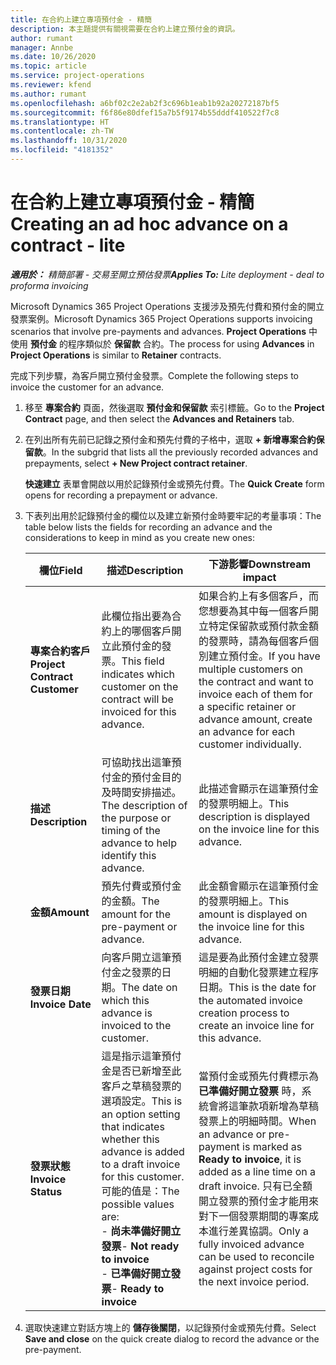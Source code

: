 ```yaml
---
title: 在合約上建立專項預付金 - 精簡
description: 本主題提供有關視需要在合約上建立預付金的資訊。
author: rumant
manager: Annbe
ms.date: 10/26/2020
ms.topic: article
ms.service: project-operations
ms.reviewer: kfend
ms.author: rumant
ms.openlocfilehash: a6bf02c2e2ab2f3c696b1eab1b92a20272187bf5
ms.sourcegitcommit: f6f86e80dfef15a7b5f9174b55dddf410522f7c8
ms.translationtype: HT
ms.contentlocale: zh-TW
ms.lasthandoff: 10/31/2020
ms.locfileid: "4181352"
---
```

# <a name="creating-an-ad-hoc-advance-on-a-contract---lite"></a><span data-ttu-id="7c775-103">在合約上建立專項預付金 - 精簡</span><span class="sxs-lookup"><span data-stu-id="7c775-103">Creating an ad hoc advance on a contract - lite</span></span>

<span data-ttu-id="7c775-104">_**適用於：** 精簡部署 - 交易至開立預估發票_</span><span class="sxs-lookup"><span data-stu-id="7c775-104">_**Applies To:** Lite deployment - deal to proforma invoicing_</span></span>

<span data-ttu-id="7c775-105">Microsoft Dynamics 365 Project Operations 支援涉及預先付費和預付金的開立發票案例。</span><span class="sxs-lookup"><span data-stu-id="7c775-105">Microsoft Dynamics 365 Project Operations supports invoicing scenarios that involve pre-payments and advances.</span></span> <span data-ttu-id="7c775-106">**Project Operations** 中使用 **預付金** 的程序類似於 **保留款** 合約。</span><span class="sxs-lookup"><span data-stu-id="7c775-106">The process for using **Advances** in **Project Operations** is similar to **Retainer** contracts.</span></span> 

<span data-ttu-id="7c775-107">完成下列步驟，為客戶開立預付金發票。</span><span class="sxs-lookup"><span data-stu-id="7c775-107">Complete the following steps to invoice the customer for an advance.</span></span>

1. <span data-ttu-id="7c775-108">移至 **專案合約** 頁面，然後選取 **預付金和保留款** 索引標籤。</span><span class="sxs-lookup"><span data-stu-id="7c775-108">Go to the **Project Contract** page, and then select the **Advances and Retainers** tab.</span></span>
2. <span data-ttu-id="7c775-109">在列出所有先前已記錄之預付金和預先付費的子格中，選取 **+ 新增專案合約保留款**。</span><span class="sxs-lookup"><span data-stu-id="7c775-109">In the subgrid that lists all the previously recorded advances and prepayments, select **+ New Project contract retainer**.</span></span> 

    <span data-ttu-id="7c775-110">**快速建立** 表單會開啟以用於記錄預付金或預先付費。</span><span class="sxs-lookup"><span data-stu-id="7c775-110">The **Quick Create** form opens for recording a prepayment or advance.</span></span>
    
3. <span data-ttu-id="7c775-111">下表列出用於記錄預付金的欄位以及建立新預付金時要牢記的考量事項：</span><span class="sxs-lookup"><span data-stu-id="7c775-111">The table below lists the fields for recording an advance and the considerations to keep in mind as you create new ones:</span></span>

    | <span data-ttu-id="7c775-112">欄位</span><span class="sxs-lookup"><span data-stu-id="7c775-112">Field</span></span> | <span data-ttu-id="7c775-113">描述</span><span class="sxs-lookup"><span data-stu-id="7c775-113">Description</span></span> | <span data-ttu-id="7c775-114">下游影響</span><span class="sxs-lookup"><span data-stu-id="7c775-114">Downstream impact</span></span> |
    | --- | --- | --- |
    | <span data-ttu-id="7c775-115">**專案合約客戶**</span><span class="sxs-lookup"><span data-stu-id="7c775-115">**Project Contract Customer**</span></span> | <span data-ttu-id="7c775-116">此欄位指出要為合約上的哪個客戶開立此預付金的發票。</span><span class="sxs-lookup"><span data-stu-id="7c775-116">This field indicates which customer on the contract will be invoiced for this advance.</span></span> | <span data-ttu-id="7c775-117">如果合約上有多個客戶，而您想要為其中每一個客戶開立特定保留款或預付款金額的發票時，請為每個客戶個別建立預付金。</span><span class="sxs-lookup"><span data-stu-id="7c775-117">If you have multiple customers on the contract and want to invoice each of them for a specific retainer or advance amount, create an advance for each customer individually.</span></span> |
    | <span data-ttu-id="7c775-118">**描述**</span><span class="sxs-lookup"><span data-stu-id="7c775-118">**Description**</span></span> | <span data-ttu-id="7c775-119">可協助找出這筆預付金的預付金目的及時間安排描述。</span><span class="sxs-lookup"><span data-stu-id="7c775-119">The description of the purpose or timing of the advance to help identify this advance.</span></span> | <span data-ttu-id="7c775-120">此描述會顯示在這筆預付金的發票明細上。</span><span class="sxs-lookup"><span data-stu-id="7c775-120">This description is displayed on the invoice line for this advance.</span></span> |
    | <span data-ttu-id="7c775-121">**金額**</span><span class="sxs-lookup"><span data-stu-id="7c775-121">**Amount**</span></span> | <span data-ttu-id="7c775-122">預先付費或預付金的金額。</span><span class="sxs-lookup"><span data-stu-id="7c775-122">The amount for the pre-payment or advance.</span></span> | <span data-ttu-id="7c775-123">此金額會顯示在這筆預付金的發票明細上。</span><span class="sxs-lookup"><span data-stu-id="7c775-123">This amount is displayed on the invoice line for this advance.</span></span> |
    | <span data-ttu-id="7c775-124">**發票日期**</span><span class="sxs-lookup"><span data-stu-id="7c775-124">**Invoice Date**</span></span> | <span data-ttu-id="7c775-125">向客戶開立這筆預付金之發票的日期。</span><span class="sxs-lookup"><span data-stu-id="7c775-125">The date on which this advance is invoiced to the customer.</span></span> | <span data-ttu-id="7c775-126">這是要為此預付金建立發票明細的自動化發票建立程序日期。</span><span class="sxs-lookup"><span data-stu-id="7c775-126">This is the date for the automated invoice creation process to create an invoice line for this advance.</span></span> |
    | <span data-ttu-id="7c775-127">**發票狀態**</span><span class="sxs-lookup"><span data-stu-id="7c775-127">**Invoice Status**</span></span> | <span data-ttu-id="7c775-128">這是指示這筆預付金是否已新增至此客戶之草稿發票的選項設定。</span><span class="sxs-lookup"><span data-stu-id="7c775-128">This is an option setting that indicates whether this advance is added to a draft invoice for this customer.</span></span> <span data-ttu-id="7c775-129">可能的值是：</span><span class="sxs-lookup"><span data-stu-id="7c775-129">The possible values are:</span></span></br><span data-ttu-id="7c775-130">- **尚未準備好開立發票**</span><span class="sxs-lookup"><span data-stu-id="7c775-130">- **Not ready to invoice**</span></span></br><span data-ttu-id="7c775-131">- **已準備好開立發票**</span><span class="sxs-lookup"><span data-stu-id="7c775-131">- **Ready to invoice**</span></span> | <span data-ttu-id="7c775-132">當預付金或預先付費標示為 **已準備好開立發票** 時，系統會將這筆款項新增為草稿發票上的明細時間。</span><span class="sxs-lookup"><span data-stu-id="7c775-132">When an advance or pre-payment is marked as **Ready to invoice**, it is added as a line time on a draft invoice.</span></span> <span data-ttu-id="7c775-133">只有已全額開立發票的預付金才能用來對下一個發票期間的專案成本進行差異協調。</span><span class="sxs-lookup"><span data-stu-id="7c775-133">Only a fully invoiced advance can be used to reconcile against project costs for the next invoice period.</span></span> |

4. <span data-ttu-id="7c775-134">選取快速建立對話方塊上的 **儲存後關閉**，以記錄預付金或預先付費。</span><span class="sxs-lookup"><span data-stu-id="7c775-134">Select **Save and close** on the quick create dialog to record the advance or the pre-payment.</span></span>
